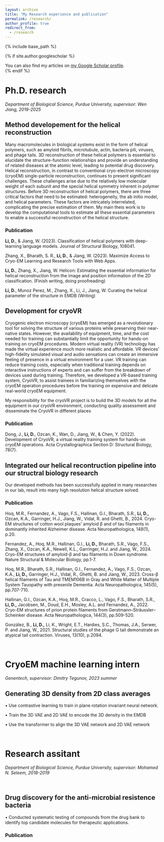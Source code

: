 ```yaml
---
layout: archive
title: "My Research experience and publication"
permalink: /research/
author_profile: true
redirect_from:
  - /research
---
```


{% include base_path %}

{% if site.author.googlescholar %}
  <div class="wordwrap">You can also find my articles on <a href="{{site.author.googlescholar}}">my Google Scholar profile</a>.</div>
{% endif %}

<br/>

# Ph.D. research
_Department of Biological Science, Purdue University, supervisor: Wen Jiang, 2019-2025_


## Method developement for the helical reconstruction

Many macromolecules in biological systems exist in the form of helical polymers, such as amyloid fibrils, microtubule, actin, bacteria pili, viruses, and phage tails. 3D reconstruction of these helical polymers is essential to elucidate the structure-function relationships and provide an understanding of related diseases at the atomic level, leading to potential drug discovery. Helical reconstruction, in contrast to conventional cryo-electron microscopy (cryoEM) single-particle reconstruction, continues to present significant challenges. These challenges arise due to the relatively low molecular weight of each subunit and the special helical symmetry inherent in polymer structures. Before 3D reconstruction of helical polymers, there are three critical factors that need to be estimated: heterogeneity, the ab initio model, and helical parameters. These factors are intricately interrelated, complicating the precise estimation of them. My main theis work is to develop the computational tools to estimate all these essential parameters to enable a successful reconstruction of the helical structure. 
  
### Publication


  
**Li, D.**, & Jiang, W. (2023). Classification of helical polymers with deep-learning language models. Journal of Structural Biology, 108041.​ 
  
Zhang, X., Bharath, S. R., **Li, D.**, & Jiang, W. (2023). Maximize Access to Cryo-EM Learning and Research Tools with Web Apps.
  
**Li, D.**, Zhang, X., Jiang, W. Helicon: Estimating the essential information for helical reconstruction from the image and position information of the 2D classification.  (Finish writing, doing proofreading)​
  
**Li, D.**,  Munoz Perez, M., Zhang, X., Li, J., Jiang, W. Curating the helical parameter of the structure in EMDB (Writing)



  
## Development for cryoVR

Cryogenic electron microscopy (cryoEM) has emerged as a revolutionary tool for solving the structure of various proteins while preserving their near-native states. However, the availability of equipment, time, and the cost needed for training can substantially limit the opportunity for hands-on training on cryoEM procedures. Modern virtual reality (VR) technology has made the virtual experience much more realistic and affordable. VR devices’ high-fidelity simulated visual and audio sensations can create an immersive feeling of presence in a virtual environment for a user. VR training can reduce training costs, especially when traditional training depends on interactive instructions of experts and can suffer from the breakdown of devices used during training. Therefore, we developed a VR-based training system, CryoVR, to assist trainees in familiarizing themselves with the cryoEM operation procedures before the training on expensive and delicate real-world cryoEM equipment. 

My responsibility for the cryoVR project is to build the 3D models for all the equipment in our cryoVR environment, conducting quality assessment and disseminate the CryoVR in different places
  
### Publication


Dong, J., **Li, D.**, Ozcan, K., Wan, D., Jiang, W., & Chen, Y. (2022). Development of CryoVR, a virtual reality training system for hands-on cryoEM operations. Acta Crystallographica Section D: Structural Biology, 78(7).

  
## Integrated our helical recontruction pipeline into our structral biology research

Our developed methods has been successfully applied in many researches in our lab, result into many high resolution helical structure solved. 

### Publication


Hoq, M.R., Fernandez, A., Vago, F.S., Hallinan, G.I., Bharath, S.R., **Li, D.,** Ozcan, K.A., Garringer, H.J., Jiang, W., Vidal, R. and Ghetti, B., 2024. Cryo-EM structures of cotton wool plaques’ amyloid β and of tau filaments in dominantly inherited Alzheimer disease. Acta Neuropathologica, 148(1), p.20.​
  
Fernandez, A., Hoq, M.R., Hallinan, G.I., **Li, D.,** Bharath, S.R., Vago, F.S., Zhang, X., Ozcan, K.A., Newell, K.L., Garringer, H.J. and Jiang, W., 2024. Cryo-EM structures of amyloid-β and tau filaments in Down syndrome. Nature Structural & Molecular Biology, pp.1-7.​
  
Hoq, M.R., Bharath, S.R., Hallinan, G.I., Fernandez, A., Vago, F.S., Ozcan, K.A., **Li, D.,** Garringer, H.J., Vidal, R., Ghetti, B. and Jiang, W., 2023. Cross-β helical filaments of Tau and TMEM106B in Gray and White Matter of Multiple System Tauopathy with presenile Dementia. Acta Neuropathologica, 145(5), pp.707-710.​
  
Hallinan, G.I., Ozcan, K.A., Hoq, M.R., Cracco, L., Vago, F.S., Bharath, S.R., **Li, D.,** Jacobsen, M., Doud, E.H., Mosley, A.L. and Fernandez, A., 2022. Cryo-EM structures of prion protein filaments from Gerstmann–Sträussler–Scheinker disease. Acta Neuropathologica, 144(3), pp.509-520.​
  
González, B., **Li, D.,** Li, K., Wright, E.T., Hardies, S.C., Thomas, J.A., Serwer, P. and Jiang, W., 2021. Structural studies of the phage G tail demonstrate an atypical tail contraction. Viruses, 13(10), p.2094.

<br/>

# CryoEM machine learning intern
_Genentech, supervisor: Dimitry Tegunov, 2023 summer_


## Generating 3D density from 2D class averages

• Use contrastive learning to train in plane rotation invariant neural network.

• Train the 3D VAE and 2D VAE to encode the 3D density in the EMDB

• Use the transformer to align the 3D VAE network and 2D VAE network

<br/>


# Research assitant 
_Department of Biological Science, Purdue University, supervisor: Mohamed N. Seleem, 2018-2019_

<br/>

## Drug discovery for the anti-microbial resistence bacteria

• Conducted systematic testing of compounds from the drug bank to identify top candidate molecules for
therapeutic applications.

### Publication


